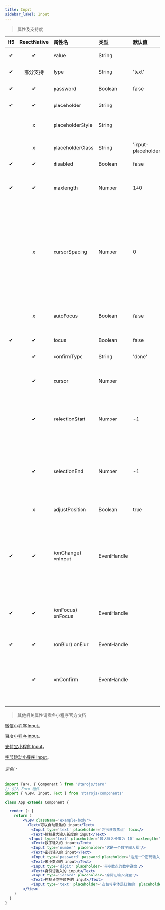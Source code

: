```yaml
---
title: Input
sidebar_label: Input
---
```



> 属性及支持度

| H5 | ReactNative| 属性名 | 类型 | 默认值 | 说明 |
| :-: | :-: | :- | :- | :- | :- |
| ✔ | ✔ | value             | String      |        | 输入框的初始内容   |
| ✔ | 部分支持 | type              | String      | 'text' | input 的类型    |
| ✔ | ✔ | password          | Boolean       | false | 是否是密码类型 |
| ✔ | ✔ | placeholder       | String      |        | 输入框为空时占位符    |
|   | x | placeholderStyle | String      |        | 指定 placeholder 的样式    |
|   | x | placeholderClass | String      | 'input-placeholder' | 指定 placeholder 的样式类  |
| ✔ | ✔ | disabled          | Boolean     |  false  | 是否禁用 |
| ✔ | ✔ | maxlength         | Number      |  140  | 最大输入长度，设置为 -1 的时候不限制最大长度      |
|   | x | cursorSpacing    | Number      |  0  | 指定光标与键盘的距离，单位 px 。取 input 距离底部的距离和 cursor-spacing 指定的距离的最小值作为光标与键盘的距离 |
|   | x | autoFocus        | Boolean     | false | (即将废弃，请直接使用 focus )自动聚焦，拉起键盘 |
| ✔ | ✔ | focus             | Boolean     | false  | 获取焦点 |
|   | ✔ | confirmType      | String      |  'done' | 设置键盘右下角按钮的文字   |
|   | ✔ | cursor            | Number      |        | 指定 focus 时的光标位置  |
|   | ✔ | selectionStart   | Number      |  -1 | 光标起始位置，自动聚集时有效，需与 selection-end 搭配使用   |
|   | ✔ | selectionEnd     | Number      |  -1  | 光标结束位置，自动聚集时有效，需与 selection-start 搭配使用   |
|   | x | adjustPosition   | Boolean     | true  | 键盘弹起时，是否自动上推页面  |
| ✔ | ✔ | (onChange) onInput   | EventHandle | | 当键盘输入时，触发 input 事件，处理函数可以直接 return 一个字符串，将替换输入框的内容。  |
| ✔ | ✔ | (onFocus)  onFocus | EventHandle |        | 输入框聚焦时触发，height 参数在基础库 1.9.90 起支持    |
| ✔ | ✔ | (onBlur)   onBlur | EventHandle |        | 输入框失去焦点时触发  |
|   | ✔ |  onConfirm       | EventHandle |        | 点击完成按钮时触发。H5 版中目前需借用[Form 组件](form.md)的`onSubmit`事件来替代   |

>其他相关属性请看各小程序官方文档

[微信小程序 Input](https://developers.weixin.qq.com/miniprogram/dev/component/input.html)。

[百度小程序 Input](https://smartprogram.baidu.com/docs/develop/component/formlist/#input)。

[支付宝小程序 Input](https://docs.alipay.com/mini/component/input)。

[字节跳动小程序 Input](https://developer.toutiao.com/docs/comp/input.html)。

###### 示例：
```jsx
import Taro, { Component } from '@tarojs/taro'
// 引入 Form 组件
import { View, Input, Text } from '@tarojs/components'

class App extends Component {

  render () {
    return (
        <View className='example-body'>
          <Text>可以自动聚焦的 input</Text>
            <Input type='text' placeholder='将会获取焦点' focus/>
            <Text>控制最大输入长度的 input</Text>
           <Input type='text' placeholder='最大输入长度为 10' maxlength='10'/>
            <Text>数字输入的 input</Text>
            <Input type='number' placeholder='这是一个数字输入框'/>
            <Text>密码输入的 input</Text>
            <Input type='password' password placeholder='这是一个密码输入框'/>
            <Text>带小数点的 input</Text>
            <Input type='digit' placeholder='带小数点的数字键盘'/>
            <Text>身份证输入的 input</Text>
            <Input type='idcard' placeholder='身份证输入键盘'/>
            <Text>控制占位符颜色的 input</Text>
            <Input type='text' placeholder='占位符字体是红色的' placeholderStyle='color:red'/>
        </View>
    )
  }
}
```

